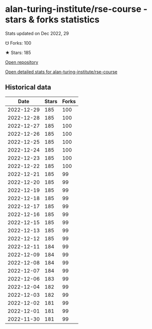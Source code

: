 # alan-turing-institute/rse-course - stars & forks statistics

Stats updated on Dec 2022, 29

☋ Forks: 100

★ Stars: 185

[Open repository](https://github.com/alan-turing-institute/rse-course)

[Open detailed stats for alan-turing-institute/rse-course](https://reviewgithub.com/rep/alan-turing-institute/rse-course)

## Historical data
| Date | Stars | Forks |
|------|-------|-------|
| 2022-12-29 | 185 | 100 | 
| 2022-12-28 | 185 | 100 | 
| 2022-12-27 | 185 | 100 | 
| 2022-12-26 | 185 | 100 | 
| 2022-12-25 | 185 | 100 | 
| 2022-12-24 | 185 | 100 | 
| 2022-12-23 | 185 | 100 | 
| 2022-12-22 | 185 | 100 | 
| 2022-12-21 | 185 | 99 | 
| 2022-12-20 | 185 | 99 | 
| 2022-12-19 | 185 | 99 | 
| 2022-12-18 | 185 | 99 | 
| 2022-12-17 | 185 | 99 | 
| 2022-12-16 | 185 | 99 | 
| 2022-12-15 | 185 | 99 | 
| 2022-12-13 | 185 | 99 | 
| 2022-12-12 | 185 | 99 | 
| 2022-12-11 | 184 | 99 | 
| 2022-12-09 | 184 | 99 | 
| 2022-12-08 | 184 | 99 | 
| 2022-12-07 | 184 | 99 | 
| 2022-12-06 | 183 | 99 | 
| 2022-12-04 | 182 | 99 | 
| 2022-12-03 | 182 | 99 | 
| 2022-12-02 | 181 | 99 | 
| 2022-12-01 | 181 | 99 | 
| 2022-11-30 | 181 | 99 | 

